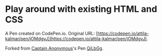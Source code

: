 # Play around with existing HTML and CSS

A Pen created on CodePen.io. Original URL: [https://codepen.io/attila-kalmar/pen/jOMdgvJ](https://codepen.io/attila-kalmar/pen/jOMdgvJ).



Forked from [Captain Anonymous](http://codepen.io/anon/)'s Pen [QjLbGg](http://codepen.io/anon/pen/QjLbGg/).
